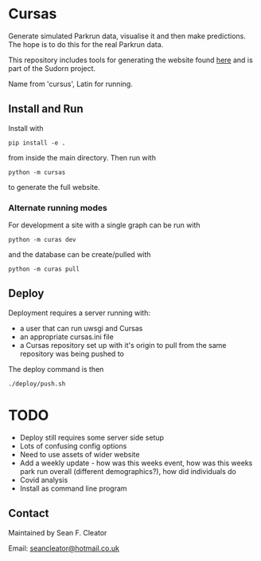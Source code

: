 # Cursas 

Generate simulated Parkrun data, visualise it and then make predictions. 
The hope is to do this for the real Parkrun data.

This repository includes tools for generating the website found [here](https://www.sfcleator.com/cursas) and is part of the Sudorn project.

Name from 'cursus', Latin for running. 

## Install and Run

Install with 
```
pip install -e . 
```
from inside the main directory.
Then run with
```
python -m cursas
```
to generate the full website.

### Alternate running modes

For development a site with a single graph can be run with 
```
python -m curas dev 
```
and the database can be create/pulled with
```
python -m curas pull
```

## Deploy

Deployment requires a server running with:

* a user that can run uwsgi and Cursas
* an appropriate cursas.ini file
* a Cursas repository set up with it's origin to pull from the same repository was being pushed to

The deploy command is then
```
./deploy/push.sh
```

# TODO

* Deploy still requires some server side setup
* Lots of confusing config options
* Need to use assets of wider website
* Add a weekly update - how was this weeks event, how was this weeks park run overall (different demographics?), how did individuals do
* Covid analysis
* Install as command line program

## Contact
Maintained by Sean F. Cleator

Email: seancleator@hotmail.co.uk 
